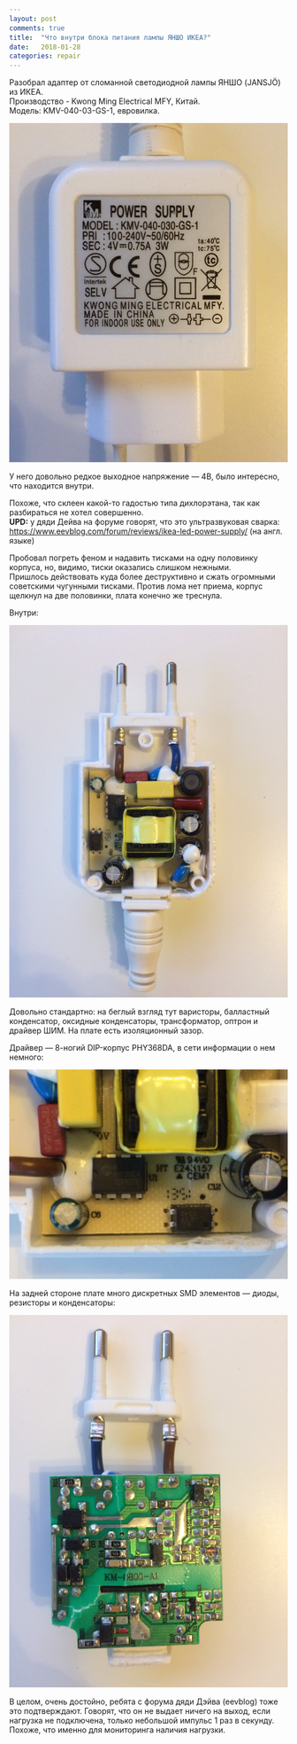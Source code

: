 ```yaml
---
layout: post
comments: true
title:  "Что внутри блока питания лампы ЯНШО ИКЕА?"
date:   2018-01-28
categories: repair
---
```


Разобрал адаптер от сломанной светодиодной лампы ЯНШО (JANSJÖ) из ИКЕА.
<br>Производство - Kwong Ming Electrical MFY, Китай.
<br>Модель: KMV-040-03-GS-1, евровилка.

![Общий вид блока питания](/assets/2018/01/28/01-adapter-front.jpg)

У него довольно редкое выходное напряжение — 4В, было интересно, что находится внутри.


Похоже, что склеен какой-то гадостью типа дихлорэтана, так как разбираться не хотел совершенно.
<br>**UPD:** у дяди Дейва на форуме говорят, что это ультразвуковая сварка:<br>
<a href="https://www.eevblog.com/forum/reviews/ikea-led-power-supply/" target="_blank">https://www.eevblog.com/forum/reviews/ikea-led-power-supply/ (на англ. языке)</a>

Пробовал погреть феном и надавить тисками на одну половинку корпуса, но, видимо, тиски оказались слишком нежными.<br>
Пришлось действовать куда более деструктивно и сжать огромными советскими чугунными тисками. 
Против лома нет приема, корпус щелкнул на две половинки, плата конечно же треснула.

Внутри:

![Блок питания - вид внутри](/assets/2018/01/28/02-adapter-inside.jpg)

Довольно стандартно: на беглый взгляд тут варисторы, балластный конденсатор, оксидные конденсаторы, трансформатор, оптрон и драйвер ШИМ.
На плате есть изоляционный зазор.

Драйвер — 8-ногий DIP-корпус PHY368DA, в сети информации о нем немного:

![PHY368DA](/assets/2018/01/28/03-driver-ic.jpg)

На задней стороне плате много дискретных SMD элементов — диоды, резисторы и конденсаторы:

![Плата - вид сзади](/assets/2018/01/28/04-pcb-bottom.jpg)

В целом, очень достойно, ребята с форума дяди Дэйва (eevblog) тоже это подтверждают.
Говорят, что он не выдает ничего на выход, если нагрузка не подключена, только небольшой импульс 1 раз в секунду. Похоже, что именно для мониторинга наличия нагрузки.